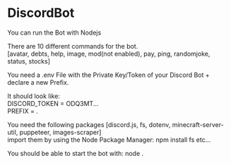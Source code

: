 # DiscordBot

You can run the Bot with Nodejs

There are 10 different commands for the bot.<br />
[avatar, debts, help, image, mod(not enabled), pay, ping, randomjoke, status, stocks]<br />

You need a .env File with the Private Key/Token of your Discord Bot + declare a new Prefix.

It should look like:<br />
DISCORD_TOKEN = ODQ3MT...<br />
PREFIX = .<br />

You need the following packages [discord.js, fs, dotenv, minecraft-server-util, puppeteer, images-scraper]<br />
import them by using the Node Package Manager: npm install fs   etc...

You should be able to start the bot with: node .
